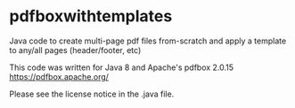 # pdfboxwithtemplates
Java code to 
   create multi-page pdf files from-scratch and 
   apply a template to any/all pages (header/footer, etc)

This code was written for Java 8 and Apache's pdfbox 2.0.15 https://pdfbox.apache.org/

Please see the license notice in the .java file.


